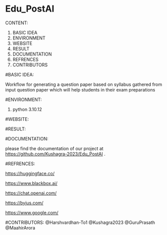 # Edu_PostAI
CONTENT:
1. BASIC IDEA
2. ENVIRONMENT
3. WEBSITE
4. RESULT
5. DOCUMENTATION
6. REFRENCES
7. CONTRIBUTORS


#BASIC IDEA:

Workflow for generating a question paper based on syllabus gathered from input question paper which will help students in their exam preparations


#ENVIRONMENT:

1. python 3.10.12


#WEBSITE:


#RESULT:


#DOCUMENTATION:

please find the documentation of our project at https://github.com/Kushagra-2023/Edu_PostAI .


#REFRENCES:

https://huggingface.co/

https://www.blackbox.ai/ 

https://chat.openai.com/

https://byjus.com/

https://www.google.com/

#CONTRIBUTORS:
@Harshvardhan-To1
@Kushagra2023
@GuruPrasath
@MaahirArora

